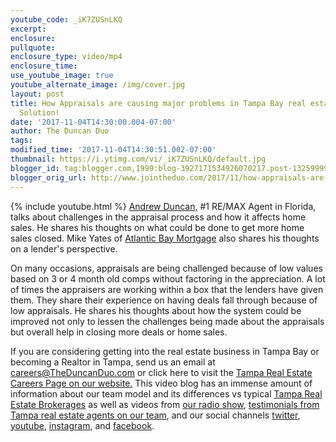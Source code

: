 ```yaml
---
youtube_code: _iK7ZUSnLKQ
excerpt:
enclosure:
pullquote:
enclosure_type: video/mp4
enclosure_time:
use_youtube_image: true
youtube_alternate_image: /img/cover.jpg
layout: post
title: How Appraisals are causing major problems in Tampa Bay real estate & a Logical
  Solution!
date: '2017-11-04T14:30:00.004-07:00'
author: The Duncan Duo
tags:
modified_time: '2017-11-04T14:30:51.002-07:00'
thumbnail: https://i.ytimg.com/vi/_iK7ZUSnLKQ/default.jpg
blogger_id: tag:blogger.com,1999:blog-3927171534926070217.post-1325999925747892519
blogger_orig_url: http://www.jointheduo.com/2017/11/how-appraisals-are-causing-major.html
---
```

{% include youtube.html %}
<a href="http://www.theduncanduo.com/" target="_blank">Andrew Duncan,</a> #1 RE/MAX Agent in Florida, talks about challenges in the appraisal process and how it affects home sales. He shares his thoughts on what could be done to get more home sales closed. Mike Yates of <a href="https://www.theduncanduo.com/approved-vendors/" target="_blank">Atlantic Bay Mortgage</a> also shares his thoughts on a lender's perspective.

On many occasions, appraisals are being challenged because of low values based on 3 or 4 month old comps without factoring in the appreciation. A lot of times the appraisers are working within a box that the lenders have given them. They share their experience on having deals fall through because of low appraisals. He shares his thoughts about how the system could be improved not only to lessen the challenges being made about the appraisals but overall help in closing more deals or home sales.

If you are considering getting into the real estate business in Tampa Bay or becoming a Realtor in Tampa, send us an email at <a href="mailto:careers@TheDuncanDuo.com">careers@TheDuncanDuo.com</a> or click here to visit the <a href="http://www.theduncanduo.com/custompages_reports/real_estate_career.htm" target="_blank">Tampa Real Estate Careers Page on our website.</a>  This video blog has an immense amount of information about our team model and its differences vs typical <a href="http://www.searchmlstampa.com/" target="_blank">Tampa Real Estate Brokerages</a> as well as videos from <a href="http://www.970wfla.com/media/podcast-duncan-duo-tampa-real-estate-show-duncanduo/" target="_blank">our radio show</a>, <a href="http://snack.to/th3wkwyl" target="_blank">testimonials from Tampa real estate agents on our team</a>, and our social channels <a href="http://www.twitter.com/theduncanduo" target="_blank">twitter</a>, <a href="http://www.youtube.com/theduncanduo" target="_blank">youtube</a>, <a href="http://www.instagram.com/theduncanduo" target="_blank">instagram</a>, and <a href="http://www.facebook.com/remaxdynamictampa" target="_blank">facebook</a>.
